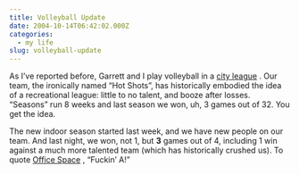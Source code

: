 ```yaml
---
title: Volleyball Update
date: 2004-10-14T06:42:02.000Z
categories:
  - my life
slug: volleyball-update
---
```

As I’ve reported before, Garrett and I play volleyball in a [city league][1] . Our team, the ironically named “Hot Shots”, has historically embodied the idea of a recreational league: little to no talent, and booze after losses. “Seasons” run 8 weeks and last season we won, uh, 3 games out of 32. You get the idea.

The new indoor season started last week, and we have new people on our team. And last night, we won, not 1, but **3** games out of 4, including 1 win against a much more talented team (which has historically crushed us). To quote [Office Space][2] , “Fuckin’ A!”



 [1]: http://fairplaybeach.com
 [2]: http://imdb.com/title/tt0151804/

